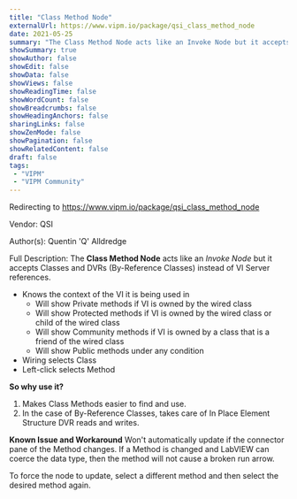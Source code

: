 ```yaml
---
title: "Class Method Node"
externalUrl: https://www.vipm.io/package/qsi_class_method_node
date: 2021-05-25
summary: "The Class Method Node acts like an Invoke Node but it accepts Classes and DVRs (By-Reference Classes) instead of VI Server references."
showSummary: true
showAuthor: false
showEdit: false
showData: false
showViews: false
showReadingTime: false
showWordCount: false
showBreadcrumbs: false
showHeadingAnchors: false
sharingLinks: false
showZenMode: false
showPagination: false
showRelatedContent: false
draft: false
tags:
 - "VIPM"
 - "VIPM Community"
---
```


Redirecting to https://www.vipm.io/package/qsi_class_method_node

Vendor: QSI

Author(s): Quentin 'Q' Alldredge
 
Full Description:
The **Class Method Node** acts like an *Invoke Node* but it accepts Classes and DVRs (By-Reference Classes) instead of VI Server references.

* Knows the context of the VI it is being used in
  - Will show Private methods if VI is owned by the wired class
  - Will show Protected methods if VI is owned by the wired class or child of the wired class
  - Will show Community methods if VI is owned by a class that is a friend of the wired class
  - Will show Public methods under any condition
* Wiring selects Class
* Left-click selects Method

**So why use it?**
1. Makes Class Methods easier to find and use.
2. In the case of By-Reference Classes, takes care of In Place Element Structure DVR reads and writes.

**Known Issue and Workaround**
Won't automatically update if the connector pane of the Method changes.  If a Method is changed and LabVIEW can coerce the data type, then the method will not cause a broken run arrow.

To force the node to update, select a different method and then select the desired method again.